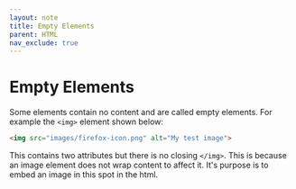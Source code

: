 ```yaml
---
layout: note
title: Empty Elements
parent: HTML
nav_exclude: true
---
```


# Empty Elements
Some elements contain no content and are called empty elements. For example the `<img>` element shown below:

```html
<img src="images/firefox-icon.png" alt="My test image">
```

This contains two attributes but there is no closing `</img>`. This is because an image element does not wrap content to affect it. It's purpose is to embed an image in this spot in the html. 